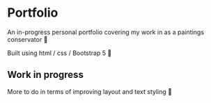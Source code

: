 # Portfolio

An in-progress personal portfolio covering my work in as a paintings conservator :art:

Built using html / css / Bootstrap 5 🔧

## Work in progress

More to do in terms of improving layout and text styling 🌱
